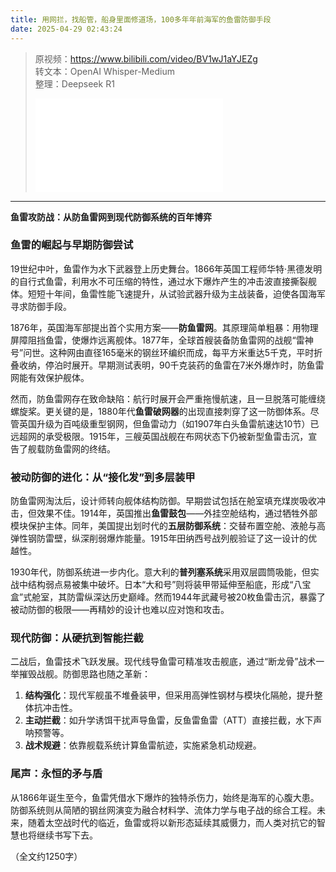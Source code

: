 ```yaml
---
title: 用网拦，找船管，船身里面修道场，100多年年前海军的鱼雷防御手段
date: 2025-04-29 02:43:24
---
```


> 原视频：https://www.bilibili.com/video/BV1wJ1aYJEZg<br>转文本：OpenAI Whisper-Medium<br>整理：Deepseek R1
>
> <iframe src="//player.bilibili.com/player.html?bvid=BV1wJ1aYJEZg&autoplay=0" scrolling="no" border="0" frameborder="no" framespacing="0" allowfullscreen="true"></iframe>

---

**鱼雷攻防战：从防鱼雷网到现代防御系统的百年博弈**  

### **鱼雷的崛起与早期防御尝试**  
19世纪中叶，鱼雷作为水下武器登上历史舞台。1866年英国工程师华特·黑德发明的自行式鱼雷，利用水不可压缩的特性，通过水下爆炸产生的冲击波直接撕裂舰体。短短十年间，鱼雷性能飞速提升，从试验武器升级为主战装备，迫使各国海军寻求防御手段。  

1876年，英国海军部提出首个实用方案——**防鱼雷网**。其原理简单粗暴：用物理屏障阻挡鱼雷，使爆炸远离舰体。1877年，全球首艘装备防鱼雷网的战舰“雷神号”问世。这种网由直径165毫米的钢丝环编织而成，每平方米重达5千克，平时折叠收纳，停泊时展开。早期测试表明，90千克装药的鱼雷在7米外爆炸时，防鱼雷网能有效保护舰体。  

然而，防鱼雷网存在致命缺陷：航行时展开会严重拖慢航速，且一旦脱落可能缠绕螺旋桨。更关键的是，1880年代**鱼雷破网器**的出现直接刺穿了这一防御体系。尽管英国升级为百吨级重型钢网，但鱼雷动力（如1907年白头鱼雷航速达10节）已远超网的承受极限。1915年，三艘英国战舰在布网状态下仍被新型鱼雷击沉，宣告了舰载防鱼雷网的终结。  

### **被动防御的进化：从“接化发”到多层装甲**  
防鱼雷网淘汰后，设计师转向舰体结构防御。早期尝试包括在舱室填充煤炭吸收冲击，但效果不佳。1914年，英国推出**鱼雷鼓包**——外挂空舱结构，通过牺牲外部模块保护主体。同年，美国提出划时代的**五层防御系统**：交替布置空舱、液舱与高弹性钢防雷壁，纵深削弱爆炸能量。1915年田纳西号战列舰验证了这一设计的优越性。  

1930年代，防御系统进一步内化。意大利的**普列塞系统**采用双层圆筒吸能，但实战中结构弱点易被集中破坏。日本“大和号”则将装甲带延伸至船底，形成“八宝盒”式舱室，其防雷纵深达历史巅峰。然而1944年武藏号被20枚鱼雷击沉，暴露了被动防御的极限——再精妙的设计也难以应对饱和攻击。  

### **现代防御：从硬抗到智能拦截**  
二战后，鱼雷技术飞跃发展。现代线导鱼雷可精准攻击舰底，通过“断龙骨”战术一举摧毁战舰。防御思路也随之革新：  
1. **结构强化**：现代军舰虽不堆叠装甲，但采用高弹性钢材与模块化隔舱，提升整体抗冲击性。  
2. **主动拦截**：如升学诱饵干扰声导鱼雷，反鱼雷鱼雷（ATT）直接拦截，水下声呐预警等。  
3. **战术规避**：依靠舰载系统计算鱼雷航迹，实施紧急机动规避。  

### **尾声：永恒的矛与盾**  
从1866年诞生至今，鱼雷凭借水下爆炸的独特杀伤力，始终是海军的心腹大患。防御系统则从简陋的钢丝网演变为融合材料学、流体力学与电子战的综合工程。未来，随着太空战时代的临近，鱼雷或将以新形态延续其威慑力，而人类对抗它的智慧也将继续书写下去。  

（全文约1250字）